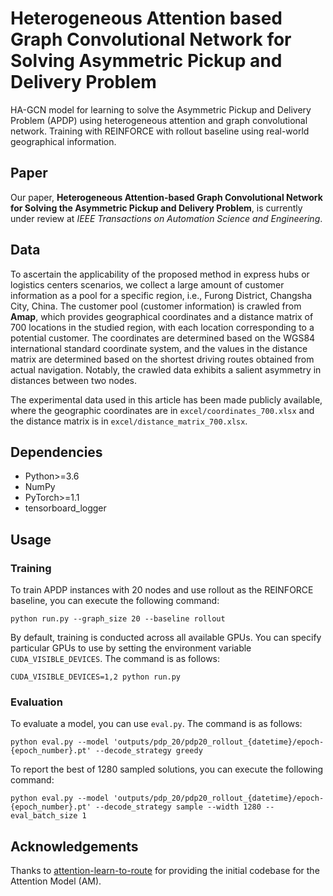 #  Heterogeneous Attention based Graph Convolutional Network for Solving Asymmetric Pickup and Delivery Problem
HA-GCN model for learning to solve the Asymmetric Pickup and Delivery Problem (APDP) using heterogeneous attention and graph convolutional network. Training with REINFORCE with rollout baseline using real-world geographical information.

## Paper
Our paper, **Heterogeneous Attention-based Graph Convolutional Network for Solving the Asymmetric Pickup and Delivery Problem**, is currently under review at *IEEE Transactions on Automation Science and Engineering*.

## Data
To ascertain the applicability of the proposed method in express hubs or logistics centers scenarios, we collect a large amount of customer information as a pool for a specific region, i.e., Furong District, Changsha City, China. The customer pool (customer information) is crawled from **Amap**, which provides geographical coordinates and a distance matrix of 700 locations in the studied region, with each location corresponding to a potential customer. The coordinates are determined based on the WGS84 international standard coordinate system, and the values in the distance matrix are determined based on the shortest driving routes obtained from actual navigation. Notably, the crawled data exhibits a salient asymmetry in distances between two nodes. 

The experimental data used in this article has been made publicly available, where the geographic coordinates are in `excel/coordinates_700.xlsx` and the distance matrix is in `excel/distance_matrix_700.xlsx`.

## Dependencies
* Python>=3.6
* NumPy
* PyTorch>=1.1
* tensorboard_logger

## Usage
### Training
To train APDP instances with 20 nodes and use rollout as the REINFORCE baseline, you can execute the following command:
```
python run.py --graph_size 20 --baseline rollout
```
By default, training is conducted across all available GPUs. You can specify particular GPUs to use by setting the environment variable `CUDA_VISIBLE_DEVICES`. The command is as follows:
```
CUDA_VISIBLE_DEVICES=1,2 python run.py 
```
### Evaluation
To evaluate a model, you can use `eval.py`. The command is as follows:
```
python eval.py --model 'outputs/pdp_20/pdp20_rollout_{datetime}/epoch-{epoch_number}.pt' --decode_strategy greedy
```
To report the best of 1280 sampled solutions, you can execute the following command:
```
python eval.py --model 'outputs/pdp_20/pdp20_rollout_{datetime}/epoch-{epoch_number}.pt' --decode_strategy sample --width 1280 --eval_batch_size 1
```

## Acknowledgements
Thanks to [attention-learn-to-route](https://github.com/wouterkool/attention-learn-to-route) for providing the initial codebase for the Attention Model (AM).
